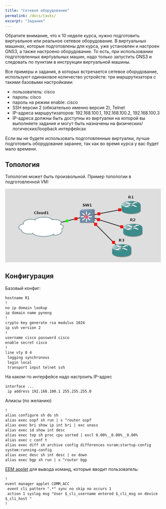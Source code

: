 ```yaml
---
title: "Сетевое оборудование"
permalink: /docs/tasks/
excerpt: "Задания"
---
```


Обратите внимание, что к 10 неделе курса, нужно подготовить виртуальное или реальное сетевое оборудование.
В виртуальных машинах, которые подготовлены для курса, уже установлен и настроен GNS3, а также настроено оборудование.
То есть, при использовании подготовленных виртуальных машин, надо только запустить GNS3 и следовать по пунктам в инструкции виртуальной машины.

Все примеры и задания, в которых встречается сетевое оборудование, используют одинаковое количество устройств: три маршрутизатора с такими базовыми настройками:

* пользователь: cisco
* пароль: cisco
* пароль на режим enable: cisco
* SSH версии 2 (обязательно именно версия 2), Telnet
* IP-адреса маршрутизаторов: 192.168.100.1, 192.168.100.2, 192.168.100.3
* IP-адреса должны быть доступны из виртуалки на которой вы выполняете задания и могут быть назначены на физических/логических/loopback интерфейсах


Если вы не будете использовать подготовленные виртуалки, лучше подготовить оборудование заранее, так как во время курса у вас будет мало времени.

## Топология

Топология может быть произвольной. Пример топологии в подготовленной VM:

![gns3](https://raw.githubusercontent.com/pyneng/pyneng.github.io/master/assets/images/gns3_network.png)

## Конфигурация

Базовый конфиг:
```
hostname R1
!
no ip domain lookup
ip domain name pyneng
!
crypto key generate rsa modulus 1024
ip ssh version 2
!
username cisco password cisco
enable secret cisco
!
line vty 0 4
 logging synchronous
 login local
 transport input telnet ssh
```

На каком-то интерфейсе надо настроить IP-адрес
```
interface ...
 ip address 192.168.100.1 255.255.255.0
```

Алиасы (по желанию)
```
!
alias configure sh do sh
alias exec ospf sh run | s ^router ospf
alias exec bri show ip int bri | exc unass
alias exec id show int desc
alias exec top sh proc cpu sorted | excl 0.00%__0.00%__0.00%
alias exec c conf t
alias exec diff sh archive config differences nvram:startup-config system:running-config
alias exec desc sh int desc | ex down
alias exec bgp sh run | s ^router bgp
```

[EEM applet](http://xgu.ru/wiki/Embedded_Event_Manager) для вывода команд, которые вводит пользователь:
```
!
event manager applet COMM_ACC
 event cli pattern ".*" sync no skip no occurs 1
 action 1 syslog msg "User $_cli_username entered $_cli_msg on device $_cli_host "
!
```
